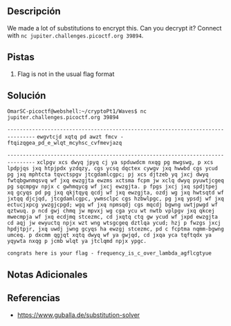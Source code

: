 ## Descripción

We made a lot of substitutions to encrypt this. Can you decrypt it? Connect with `nc jupiter.challenges.picoctf.org 39894`.
## Pistas

1. Flag is not in the usual flag format

## Solución
`OmarSC-picoctf@webshell:~/cryptoPt1/Waves$ nc jupiter.challenges.picoctf.org 39894`

`-------------------------------------------------------------------------------`
`ewgvtcjd xqtq pd awzt fmcv - ftqizqgea_pd_e_wlqt_mcyhsc_cvfmevjazq`

`-------------------------------------------------------------------------------`
`xclpgv xcs dwyq jpyq cj ya spduwdcm nxqg pg mwgswg, p xcs lpdpjqs jxq htpjpdx yzdqzy, cgs ycsq dqctex cywgv jxq hwwbd cgs ycud pg jxq mphtcta tqvctspgv jtcgdamlcgpc; pj xcs djtzeb yq jxcj dwyq fwtqbgwnmqsvq wf jxq ewzgjta ewzms xctsma fcpm jw xclq dwyq pyuwtjcgeq pg sqcmpgv npjx c gwhmqycg wf jxcj ewzgjta. p fpgs jxcj jxq spdjtpej xq gcyqs pd pg jxq qkjtqyq qcdj wf jxq ewzgjta, ozdj wg jxq hwtsqtd wf jxtqq djcjqd, jtcgdamlcgpc, ywmsclpc cgs hzbwlpgc, pg jxq ypsdj wf jxq ectucjxpcg ywzgjcpgd; wgq wf jxq npmsqdj cgs mqcdj bgwng uwtjpwgd wf qztwuq. p ncd gwj chmq jw mpvxj wg cga ycu wt nwtb vplpgv jxq qkcej mwecmpja wf jxq ecdjmq stcezmc, cd jxqtq ctq gw ycud wf jxpd ewzgjta cd aqj jw ewyuctq npjx wzt wng wtsgcgeq dztlqa ycud; hzj p fwzgs jxcj hpdjtpjr, jxq uwdj jwng gcyqs ha ewzgj stcezmc, pd c fcptma nqmm-bgwng umceq. p dxcmm qgjqt xqtq dwyq wf ya gwjqd, cd jxqa yca tqftqdx ya yqywta nxqg p jcmb wlqt ya jtclqmd npjx ypgc.`

`congrats here is your flag - frequency_is_c_over_lambda_agflcgtyue`


## Notas Adicionales



## Referencias
- https://www.guballa.de/substitution-solver

